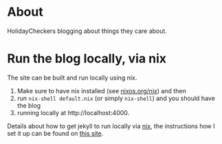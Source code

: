 # About

HolidayCheckers blogging about things they care about.

# Run the blog locally, via nix

The site can be built and run locally using nix.
1) Make sure to have nix installed (see [nixos.org/nix][nix]) and then 
2) run `nix-shell default.nix` (or simply `nix-shell`) and you should have the blog 
3) running locally at http://localhost:4000.

Details about how to get jekyll to run locally via [nix], the instructions
how I set it up can be found on [this site][nixos-via-jekyll].

[nix]: http://nixos.org/nix/
[nixos-via-jekyll]: http://stesie.github.io/2016/08/nixos-github-pages-env